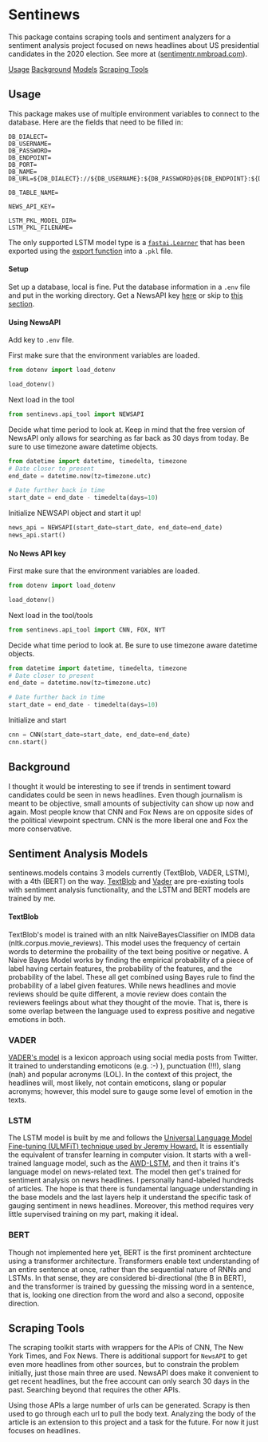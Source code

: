 # Sentinews
This package contains scraping tools and sentiment analyzers for a sentiment analysis project focused on news headlines about US presidential candidates in the 2020 election. See more at ([sentimentr.nmbroad.com](sentimentr.nmbroad.com)).

[Usage](#Usage)
[Background](#Background)
[Models](#Sentiment-Analysis-Models)
[Scraping Tools](#Scraping-Tools)


## Usage
This package makes use of multiple environment variables to connect to the database. Here are the fields that need to be filled in:

```
DB_DIALECT=
DB_USERNAME=
DB_PASSWORD=
DB_ENDPOINT=
DB_PORT=
DB_NAME=
DB_URL=${DB_DIALECT}://${DB_USERNAME}:${DB_PASSWORD}@${DB_ENDPOINT}:${DB_PORT}/${DB_NAME}

DB_TABLE_NAME=

NEWS_API_KEY=

LSTM_PKL_MODEL_DIR=
LSTM_PKL_FILENAME=
```
The only supported LSTM model type is a [`fastai.Learner`](https://docs.fast.ai/basic_train.html#Learner) that has been exported using the [export function](https://docs.fast.ai/basic_train.html#Learner.export) into a `.pkl` file.

#### Setup
Set up a database, local is fine.  Put the database information in a `.env` file and put in the working directory.  Get a NewsAPI key [here](https://newsapi.org/register) or skip to [this section](#No-News-API-key).

#### Using NewsAPI
Add key to `.env` file.

First make sure that the environment variables are loaded.
```python
from dotenv import load_dotenv

load_dotenv()
```

Next load in the tool
```python
from sentinews.api_tool import NEWSAPI
```

Decide what time period to look at. Keep in mind that the free version of NewsAPI only allows for searching as far back as 30 days from today. Be sure to use timezone aware datetime objects.
```python
from datetime import datetime, timedelta, timezone
# Date closer to present 
end_date = datetime.now(tz=timezone.utc)

# Date further back in time
start_date = end_date - timedelta(days=10)
```

Initialize NEWSAPI object and start it up!
```python
news_api = NEWSAPI(start_date=start_date, end_date=end_date)
news_api.start()
```
 
 #### No News API key
 First make sure that the environment variables are loaded.
```python
from dotenv import load_dotenv

load_dotenv()
```

Next load in the tool/tools
```python
from sentinews.api_tool import CNN, FOX, NYT
```

Decide what time period to look at. Be sure to use timezone aware datetime objects.
```python
from datetime import datetime, timedelta, timezone
# Date closer to present 
end_date = datetime.now(tz=timezone.utc)

# Date further back in time
start_date = end_date - timedelta(days=10)
```
Initialize and start
```python
cnn = CNN(start_date=start_date, end_date=end_date)
cnn.start()
```


## Background
I thought it would be interesting to see if trends in sentiment toward candidates could be seen in news headlines. Even though journalism is meant to be objective, small amounts of subjectivity can show up now and again. Most people know that CNN and Fox News are on opposite sides of the political viewpoint spectrum. CNN is the more liberal one and Fox the more conservative. 
 

## Sentiment Analysis Models
sentinews.models contains 3 models currently (TextBlob, VADER, LSTM), with a 4th (BERT) on the way. [TextBlob](https://textblob.readthedocs.io/en/dev/) and [Vader](https://github.com/cjhutto/vaderSentiment) are pre-existing tools with sentiment analysis functionality, and the LSTM and BERT models are trained by me.

#### TextBlob
TextBlob's model is trained with an nltk NaiveBayesClassifier on IMDB data (nltk.corpus.movie_reviews). This model uses the frequency of certain words to determine the probaility of the text being positive or negative. A Naive Bayes Model works by finding the empirical probability of a piece of label having certain features, the probability of the features, and the probability of the label. These all get combined using Bayes rule to find the probability of a label given features. 
While news headlines and movie reviews should be quite different, a movie review does contain the reviewers feelings about what they thought of the movie. That is, there is some overlap between the language used to express positive and negative emotions in both.




### VADER
[VADER's model](https://github.com/cjhutto/vaderSentiment) is a lexicon approach using social media posts from Twitter. It trained to understanding emoticons (e.g. :-) ), punctuation (!!!), slang (nah) and popular acronyms (LOL). In the context of this project, the headlines will, most likely, not contain emoticons, slang or popular acronyms; however, this model sure to gauge some level of emotion in the texts.  

### LSTM
The LSTM model is built by me and follows the [Universal Language Model Fine-tuning (ULMFiT) technique used by Jeremy Howard.](https://arxiv.org/abs/1801.06146) It is essentially the equivalent of transfer learning in computer vision.  It starts with a well-trained language model, such as the [AWD-LSTM](https://arxiv.org/abs/1708.02182), and then it trains it's language model on news-related text. The model then get's trained for sentiment analysis on news headlines. I personally hand-labeled hundreds of articles. The hope is that there is fundamental language understanding in the base models and the last layers help it understand the specific task of gauging sentiment in news headlines. Moreover, this method requires very little supervised training on my part, making it ideal.

### BERT
Though not implemented here yet, BERT is the first prominent archtecture using a transformer architecture.  Transformers enable text understanding of an entire sentence at once, rather than the sequential nature of RNNs and LSTMs. In that sense, they are considered bi-directional (the B in BERT), and the transformer is trained by guessing the missing word in a sentence, that is, looking one direction from the word and also a second, opposite direction.

## Scraping Tools
The scraping toolkit starts with wrappers for the APIs of CNN, The New York Times, and Fox News. There is additional support for `NewsAPI`  to get even more headlines from other sources, but to constrain the problem initially, just those main three are used. NewsAPI does make it convenient to get recent headlines, but the free account can only search 30 days in the past. Searching beyond that requires the other APIs.

Using those APIs a large number of urls can be generated.  Scrapy is then used to go through each url to pull the body text. Analyzing the body of the article is an extension to this project and a task for the future. For now it just focuses on headlines.


